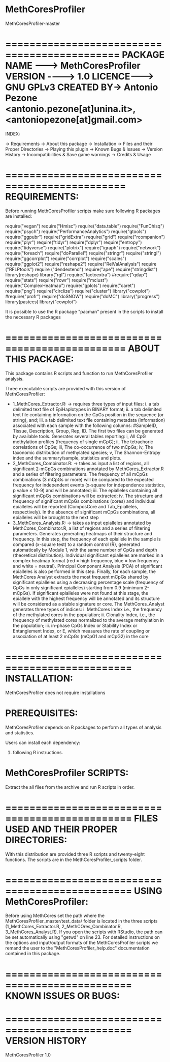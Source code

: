 # MethCoresProfiler
MethCoresProfiler-master

=============================================
PACKAGE NAME ---> MethCoresProfiler
VERSION ----> 1.0
LICENCE---> GNU GPLv3
CREATED BY-> Antonio Pezone <antonio.pezone[at]unina.it>, <antoniopezone[at]gmail.com>
==============================================

INDEX:

-> Requirements
-> About this package
-> Installation
-> Files and their Proper Directories
-> Playing this plugin
-> Known Bugs & Issues
-> Version History
-> Incompatibilities & Save game warnings
-> Credits & Usage


==============================================
REQUIREMENTS:
==============================================
Before running MethCoresProfiler scripts make sure following R packages are installed:

require("vegan")
require("Hmisc")
require("data.table")
require("FunChisq")
require("psych")
require("PerformanceAnalytics")
require("gtools")
require("ggpubr")
require("gridExtra")
require("grid")
require("rcompanion")
require("plyr")
require("tidyr")
require("dplyr")
require("entropy")
require("tidyverse")
require("plotrix")
require("igraph")
require("network")
require("foreach")
require("doParallel")
require("stringr")
require("stringi")
require("ggcorrplot")
require("corrplot")
require("scales")
require("ggplot2")
require("reshape2")
require("RelValAnalysis")
require ("RFLPtools")
require ("dendextend")
require("ape")
require("stringdist")
library(reshape)
library("rgl")
require("factoextra")
#require("qdap")
require("stats")
require("rowr")
require("mclust")
require("ComplexHeatmap")
require("gplots")
require("caret")
require("png")
require("circlize")
require("cluster")
library("cowplot")
#require("profr")
require("doSNOW")
require("doMC")
library("progress")
library(pastecs)
library("cowplot")

It is possible to use the R package "pacman" present in the scripts to install the necessary R packages

==============================================
ABOUT THIS PACKAGE:
===============================================
This package contains R scripts and function to run MethCoresProfiler analysis.

Three executable scripts are provided with this version of MethCoresProfiler:

  - 1_MethCores_Extractor.R:
    -> requires three types of input files: i. a tab delimited text file of EpiHaplotypes in BINARY format; ii. a tab delimited 
       text file containing information on the CpGs position in the sequence (or string), and; iii. a tab delimited text file 
       containing metadata (information) associated with each sample with the following columns: #SampleID, Tissue, Description, 
       Group, Rep, ID. The first two files can be generated by available tools. Generates several tables reporting: i, All CpG 
       methylation profiles (frequency of single mCpG); ii, The tetrachoric correlations of CpGs; iii, The co-occurrence of two 
       mCpGs; iv, The taxonomic distribution of methylated species; v, The Shannon-Entropy index and the summary/sample, statistics 
       and plots.
  - 2_MethCores_Combinator.R:
    -> takes as input a list of regions, all significant 2-mCpGs combinations annotated by MethCores_Extractor.R and
       a series of filtering parameters. The frequency of all mCpGs combinations (3 mCpGs or more) will be compared 
       to the expected frequency for independent events (x-square for independence statistics, p value ≤ 10-9) and 
       will be annotated; iii. The epialleles containing all significant mCpGs combinations will be extracted; iv. 
       The structure and frequency of significant mCpGs combinations (cores) and individual epialleles will be reported 
       (ComposCore and Tab_Epialleles, respectively). In the absence of significant mCpGs combinations, all epialleles 
       will be brought to the next step
  - 3_MethCores_Analysis.R:
    -> takes as input epialleles annotated by MethCores_Combinator.R, a list of regions and a series of filtering parameters. 
       Generates generating heatmaps of their structure and frequency. In this step, the frequency of each epiallele in the 
       sample is compared (x-square test) to a random control (R), generated automatically by Module 1, with the same number 
       of CpGs and depth (theoretical distribution). Individual significant epialleles are marked in a complex heatmap format 
       (red = high frequency, blue = low frequency and white = neutral). Principal Component Analysis (PCA) of significant 
       epialleles is also performed in this step. Finally, for each sample, the MethCores Analyst extracts the most frequent 
       mCpGs shared by significant epialleles using a decreasing percentage scale (frequency of CpGs in only significant epialleles) 
       starting from 0.9 (minimum 2-mCpGs). If significant epialleles were not found at this stage, the epiallele with the highest 
       frequency will be annotated and its structure will be considered as a stable signature or core.
       The MethCores_Analyst generates three types of indices: i. MethCores Index i.e., the frequency of the methylated cores in 
       the population; ii. Clonality Index, i.e., the frequency of methylated cores normalized to the average methylation in the 
       population; iii. in-phase CpGs Index or Stability Index or Entanglement Index, or E, which measures the rate of coupling or 
       association of at least 2 mCpGs (mCpG1 and mCpG2) in the core 

===============================================
INSTALLATION:
===============================================
MethCoresProfiler does not require installations


PREREQUISITES:
===============================================
MethCoresProfiler depends on R packages to perform all types of analysis and statistics.

Users can install each dependency:
  1) following R instructions.
 

MethCoresProfiler SCRIPTS:
===============================================
Extract the all files from the archive and run R scripts in order.

===============================================
FILES USED AND THEIR PROPER DIRECTORIES:
===============================================
With this distribution are provided three R scripts and twenty-eight functions. The scripts are in the MethCoresProfiler_scripts folder.

===============================================
USING MethCoresProfiler:
===============================================
Before using MethCores set the path where the MethCoresProfiler_master/test_data/ folder is located in the three scripts (1_MethCores_Extractor.R, 2_MethCOres_Combinator.R, 3_MethCores_Analyst.R). If you open the scripts with RStudio, the path can be set automatically using "getwd" on line 23.
For detailed instructions on the options and input/output formats of the MethCoresProfiler scripts we remand the user to the "MethCoresProfiler_help.doc" documentation contained in this package.


===============================================
KNOWN ISSUES OR BUGS:
===============================================


===============================================
VERSION HISTORY
===============================================
MethCoresProfiler 1.0
